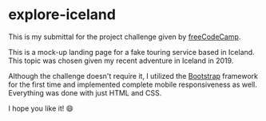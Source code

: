 # explore-iceland

This is my submittal for the project challenge given by [freeCodeCamp](https://www.freecodecamp.org/learn/responsive-web-design/responsive-web-design-projects/build-a-product-landing-page).

This is a mock-up landing page for a fake touring service based in Iceland. This topic was chosen given my recent adventure in Iceland in 2019.

Although the challenge doesn't require it, I utilized the [Bootstrap](getbootstrap.com) framework for the first time and implemented complete mobile responsiveness as well. Everything was done with just HTML and CSS.

I hope you like it! :smile:
